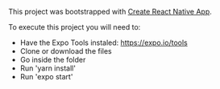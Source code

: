 This project was bootstrapped with [Create React Native App](https://github.com/react-community/create-react-native-app).

To execute this project you will need to:
- Have the Expo Tools instaled: https://expo.io/tools
- Clone or download the files
- Go inside the folder
- Run 'yarn install'
- Run 'expo start'
